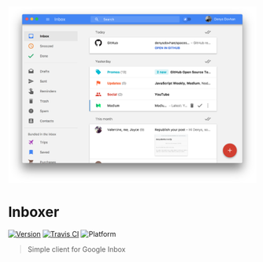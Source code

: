 ![Inboxer](./media/app-sidebar-view.png)

# Inboxer

[![Version][release-image]][release-url]
[![Travis CI][travis-url]][travis-img]
![Platform][platform-img]

> Simple client for Google Inbox

<!-- References -->

[release-url]: https://
[release-image]: https://img.shields.io/github/release/denysdovhan/inboxer.svg?style=flat-square

[travis-url]: https://travis-ci.org/denysdovhan/inboxer.svg?branch=master
[travis-img]: https://img.shields.io/travis/denysdovhan/inboxer.svg?style=flat-square

[platform-img]: https://img.shields.io/badge/platform-macOS%20%7C%20Windows%20%7C%20Linux-lightgrey.svg?style=flat-square
